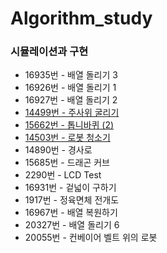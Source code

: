 # Algorithm_study

### 시뮬레이션과 구현

* 16935번 - 배열 돌리기 3
* 16926번 - 배열 돌리기 1
* 16927번 - 배열 돌리기 2
* [14499번 - 주사위 굴리기](https://github.com/eldhdpswl/study-algorithim/blob/main/backjoon/python/%EC%8B%9C%EB%AE%AC%EB%A0%88%EC%9D%B4%EC%85%98%2C%EA%B5%AC%ED%98%84/14499.py)
* [15662번 - 톱니바퀴 (2)](https://github.com/eldhdpswl/study-algorithim/backjoon/python/시뮬레이션,구현/15662.py)
* [14503번 - 로봇 청소기](https://github.com/eldhdpswl/study-algorithim/backjoon/python/시뮬레이션,구현/14503.py)
* 14890번 - 경사로
* 15685번 - 드래곤 커브
* 2290번 - LCD Test
* 16931번 - 겉넓이 구하기
* 1917번 - 정육면체 전개도
* 16967번 - 배열 복원하기
* 20327번 - 배열 돌리기 6
* 20055번 - 컨베이어 벨트 위의 로봇

